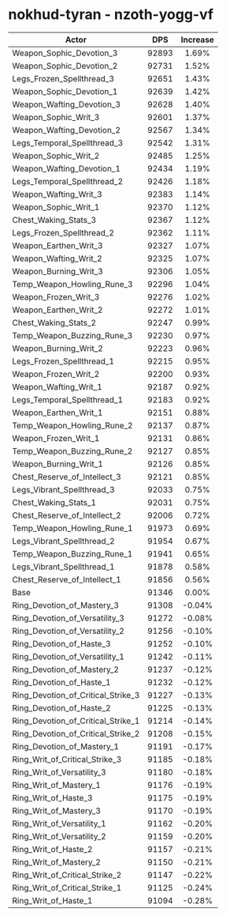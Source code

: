 # nokhud-tyran - nzoth-yogg-vf
| Actor | DPS | Increase |
|---|:---:|:---:|
|Weapon_Sophic_Devotion_3|92893|1.69%|
|Weapon_Sophic_Devotion_2|92731|1.52%|
|Legs_Frozen_Spellthread_3|92651|1.43%|
|Weapon_Sophic_Devotion_1|92639|1.42%|
|Weapon_Wafting_Devotion_3|92628|1.40%|
|Weapon_Sophic_Writ_3|92601|1.37%|
|Weapon_Wafting_Devotion_2|92567|1.34%|
|Legs_Temporal_Spellthread_3|92542|1.31%|
|Weapon_Sophic_Writ_2|92485|1.25%|
|Weapon_Wafting_Devotion_1|92434|1.19%|
|Legs_Temporal_Spellthread_2|92426|1.18%|
|Weapon_Wafting_Writ_3|92383|1.14%|
|Weapon_Sophic_Writ_1|92370|1.12%|
|Chest_Waking_Stats_3|92367|1.12%|
|Legs_Frozen_Spellthread_2|92362|1.11%|
|Weapon_Earthen_Writ_3|92327|1.07%|
|Weapon_Wafting_Writ_2|92325|1.07%|
|Weapon_Burning_Writ_3|92306|1.05%|
|Temp_Weapon_Howling_Rune_3|92296|1.04%|
|Weapon_Frozen_Writ_3|92276|1.02%|
|Weapon_Earthen_Writ_2|92272|1.01%|
|Chest_Waking_Stats_2|92247|0.99%|
|Temp_Weapon_Buzzing_Rune_3|92230|0.97%|
|Weapon_Burning_Writ_2|92223|0.96%|
|Legs_Frozen_Spellthread_1|92215|0.95%|
|Weapon_Frozen_Writ_2|92200|0.93%|
|Weapon_Wafting_Writ_1|92187|0.92%|
|Legs_Temporal_Spellthread_1|92183|0.92%|
|Weapon_Earthen_Writ_1|92151|0.88%|
|Temp_Weapon_Howling_Rune_2|92137|0.87%|
|Weapon_Frozen_Writ_1|92131|0.86%|
|Temp_Weapon_Buzzing_Rune_2|92127|0.85%|
|Weapon_Burning_Writ_1|92126|0.85%|
|Chest_Reserve_of_Intellect_3|92121|0.85%|
|Legs_Vibrant_Spellthread_3|92033|0.75%|
|Chest_Waking_Stats_1|92031|0.75%|
|Chest_Reserve_of_Intellect_2|92006|0.72%|
|Temp_Weapon_Howling_Rune_1|91973|0.69%|
|Legs_Vibrant_Spellthread_2|91954|0.67%|
|Temp_Weapon_Buzzing_Rune_1|91941|0.65%|
|Legs_Vibrant_Spellthread_1|91878|0.58%|
|Chest_Reserve_of_Intellect_1|91856|0.56%|
|Base|91346|0.00%|
|Ring_Devotion_of_Mastery_3|91308|-0.04%|
|Ring_Devotion_of_Versatility_3|91272|-0.08%|
|Ring_Devotion_of_Versatility_2|91256|-0.10%|
|Ring_Devotion_of_Haste_3|91252|-0.10%|
|Ring_Devotion_of_Versatility_1|91242|-0.11%|
|Ring_Devotion_of_Mastery_2|91237|-0.12%|
|Ring_Devotion_of_Haste_1|91232|-0.12%|
|Ring_Devotion_of_Critical_Strike_3|91227|-0.13%|
|Ring_Devotion_of_Haste_2|91225|-0.13%|
|Ring_Devotion_of_Critical_Strike_1|91214|-0.14%|
|Ring_Devotion_of_Critical_Strike_2|91208|-0.15%|
|Ring_Devotion_of_Mastery_1|91191|-0.17%|
|Ring_Writ_of_Critical_Strike_3|91185|-0.18%|
|Ring_Writ_of_Versatility_3|91180|-0.18%|
|Ring_Writ_of_Mastery_1|91176|-0.19%|
|Ring_Writ_of_Haste_3|91175|-0.19%|
|Ring_Writ_of_Mastery_3|91170|-0.19%|
|Ring_Writ_of_Versatility_1|91162|-0.20%|
|Ring_Writ_of_Versatility_2|91159|-0.20%|
|Ring_Writ_of_Haste_2|91157|-0.21%|
|Ring_Writ_of_Mastery_2|91150|-0.21%|
|Ring_Writ_of_Critical_Strike_2|91147|-0.22%|
|Ring_Writ_of_Critical_Strike_1|91125|-0.24%|
|Ring_Writ_of_Haste_1|91094|-0.28%|
